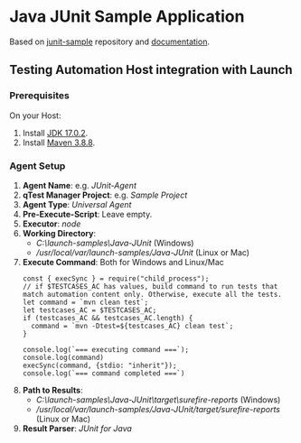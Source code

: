 # Java JUnit Sample Application

Based on [junit-sample](https://github.com/QASymphony/junit-sample) repository and
[documentation](https://documentation.tricentis.com/qtest/od/en/content/launch/automation_host/universal_agent/parsers/integrate_junit_for_java_with_universal_agent.htm).


## Testing Automation Host integration with Launch

### Prerequisites
On your Host:
1. Install [JDK 17.0.2](https://jdk.java.net/archive/).
2. Install [Maven 3.8.8](https://maven.apache.org/download.cgi).

### Agent Setup
1. **Agent Name**: e.g. _JUnit-Agent_
2. **qTest Manager Project**: e.g. _Sample Project_
3. **Agent Type**: _Universal Agent_
4. **Pre-Execute-Script**: Leave empty.
5. **Executor**: _node_
6. **Working Directory**:
    - _C:\launch-samples\Java-JUnit_ (Windows)
    - _/usr/local/var/launch-samples/Java-JUnit_ (Linux or Mac)
7. **Execute Command**: Both for Windows and Linux/Mac
    ```node
   const { execSync } = require("child_process");
   // if $TESTCASES_AC has values, build command to run tests that match automation content only. Otherwise, execute all the tests.
   let command = `mvn clean test`;
   let testcases_AC = $TESTCASES_AC;
   if (testcases_AC && testcases_AC.length) {
      command = `mvn -Dtest=${testcases_AC} clean test`;
   }
   
   console.log(`=== executing command ===`);
   console.log(command)
   execSync(command, {stdio: "inherit"});
   console.log(`=== command completed ===`)    
   ```
8. **Path to Results**:
    - _C:\launch-samples\Java-JUnit\target\surefire-reports_ (Windows)
    - _/usr/local/var/launch-samples/Java-JUnit/target/surefire-reports_ (Linux or Mac)
9. **Result Parser**: _JUnit for Java_